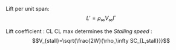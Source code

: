 Lift per unit span:
$$L'=\rho_\infty V_\infty \Gamma$$

Lift coefficient : CL
CL max determines the *Stalling speed* :
$$V_{stall}=\sqrt{\frac{2W}{\rho_\infty SC_{L,stall}}}$$


